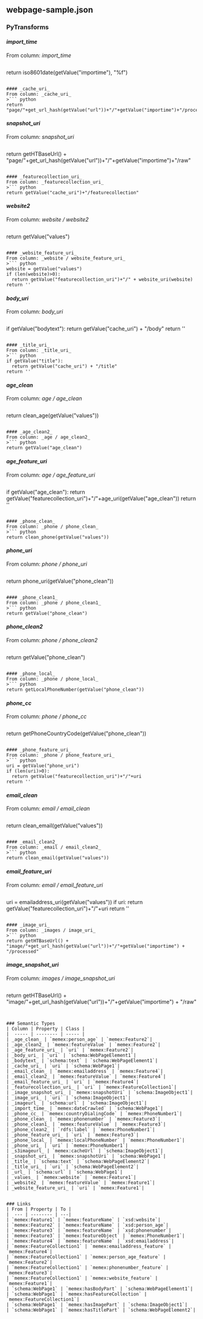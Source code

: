 ## webpage-sample.json

### PyTransforms
#### _import_time_
From column: _import_time_
>``` python
return iso8601date(getValue("importime"), "%f")
```

#### _cache_uri_
From column: _cache_uri_
>``` python
return "page/"+get_url_hash(getValue("url"))+"/"+getValue("importime")+"/processed"
```

#### _snapshot_uri_
From column: _snapshot_uri_
>``` python
return getHTBaseUrl() + "page/"+get_url_hash(getValue("url"))+"/"+getValue("importime")+"/raw"
```

#### _featurecollection_uri_
From column: _featurecollection_uri_
>``` python
return getValue("cache_uri")+"/featurecollection"
```

#### _website2_
From column: _website / website2_
>``` python
return getValue("values")
```

#### _website_feature_uri_
From column: _website / website_feature_uri_
>``` python
website = getValue("values")
if (len(website)>0):
  return getValue("featurecollection_uri")+"/" + website_uri(website)
return ''
```

#### _body_uri_
From column: _body_uri_
>``` python
if getValue("bodytext"):
  return getValue("cache_uri") + "/body"
return ''
```

#### _title_uri_
From column: _title_uri_
>``` python
if getValue("title"):
  return getValue("cache_uri") + "/title"
return ''
```

#### _age_clean_
From column: _age / age_clean_
>``` python
return clean_age(getValue("values"))
```

#### _age_clean2_
From column: _age / age_clean2_
>``` python
return getValue("age_clean")
```

#### _age_feature_uri_
From column: _age / age_feature_uri_
>``` python
if getValue("age_clean"):
  return getValue("featurecollection_uri")+"/"+age_uri(getValue("age_clean"))
return ''
```

#### _phone_clean_
From column: _phone / phone_clean_
>``` python
return clean_phone(getValue("values"))
```

#### _phone_uri_
From column: _phone / phone_uri_
>``` python
return phone_uri(getValue("phone_clean"))
```

#### _phone_clean1_
From column: _phone / phone_clean1_
>``` python
return getValue("phone_clean")
```

#### _phone_clean2_
From column: _phone / phone_clean2_
>``` python
return getValue("phone_clean")
```

#### _phone_local_
From column: _phone / phone_local_
>``` python
return getLocalPhoneNumber(getValue("phone_clean"))
```

#### _phone_cc_
From column: _phone / phone_cc_
>``` python
return getPhoneCountryCode(getValue("phone_clean"))
```

#### _phone_feature_uri_
From column: _phone / phone_feature_uri_
>``` python
uri = getValue("phone_uri")
if (len(uri)>0):
  return getValue("featurecollection_uri")+"/"+uri
return ''
```

#### _email_clean_
From column: _email / email_clean_
>``` python
return clean_email(getValue("values"))
```

#### _email_clean2_
From column: _email / email_clean2_
>``` python
return clean_email(getValue("values"))
```

#### _email_feature_uri_
From column: _email / email_feature_uri_
>``` python
uri = emailaddress_uri(getValue("values"))
if uri:
  return getValue("featurecollection_uri")+"/"+uri
return ''
```

#### _image_uri_
From column: _images / image_uri_
>``` python
return getHTBaseUrl() + "image/"+get_url_hash(getValue("url"))+"/"+getValue("importime") + "/processed"
```

#### _image_snapshot_uri_
From column: _images / image_snapshot_uri_
>``` python
return getHTBaseUrl() + "image/"+get_url_hash(getValue("url"))+"/"+getValue("importime") + "/raw"
```


### Semantic Types
| Column | Property | Class |
|  ----- | -------- | ----- |
| _age_clean_ | `memex:person_age` | `memex:Feature2`|
| _age_clean2_ | `memex:featureValue` | `memex:Feature2`|
| _age_feature_uri_ | `uri` | `memex:Feature2`|
| _body_uri_ | `uri` | `schema:WebPageElement1`|
| _bodytext_ | `schema:text` | `schema:WebPageElement1`|
| _cache_uri_ | `uri` | `schema:WebPage1`|
| _email_clean_ | `memex:emailaddress` | `memex:Feature4`|
| _email_clean2_ | `memex:featureValue` | `memex:Feature4`|
| _email_feature_uri_ | `uri` | `memex:Feature4`|
| _featurecollection_uri_ | `uri` | `memex:FeatureCollection1`|
| _image_snapshot_uri_ | `memex:snapshotUri` | `schema:ImageObject1`|
| _image_uri_ | `uri` | `schema:ImageObject1`|
| _imageurl_ | `schema:url` | `schema:ImageObject1`|
| _import_time_ | `memex:dateCrawled` | `schema:WebPage1`|
| _phone_cc_ | `memex:countryDialingCode` | `memex:PhoneNumber1`|
| _phone_clean_ | `memex:phonenumber` | `memex:Feature3`|
| _phone_clean1_ | `memex:featureValue` | `memex:Feature3`|
| _phone_clean2_ | `rdfs:label` | `memex:PhoneNumber1`|
| _phone_feature_uri_ | `uri` | `memex:Feature3`|
| _phone_local_ | `memex:localPhoneNumber` | `memex:PhoneNumber1`|
| _phone_uri_ | `uri` | `memex:PhoneNumber1`|
| _s3imageurl_ | `memex:cacheUrl` | `schema:ImageObject1`|
| _snapshot_uri_ | `memex:snapshotUri` | `schema:WebPage1`|
| _title_ | `schema:text` | `schema:WebPageElement2`|
| _title_uri_ | `uri` | `schema:WebPageElement2`|
| _url_ | `schema:url` | `schema:WebPage1`|
| _values_ | `memex:website` | `memex:Feature1`|
| _website2_ | `memex:featureValue` | `memex:Feature1`|
| _website_feature_uri_ | `uri` | `memex:Feature1`|


### Links
| From | Property | To |
|  --- | -------- | ---|
| `memex:Feature1` | `memex:featureName` | `xsd:website`|
| `memex:Feature2` | `memex:featureName` | `xsd:person_age`|
| `memex:Feature3` | `memex:featureName` | `xsd:phonenumber`|
| `memex:Feature3` | `memex:featureObject` | `memex:PhoneNumber1`|
| `memex:Feature4` | `memex:featureName` | `xsd:emailaddress`|
| `memex:FeatureCollection1` | `memex:emailaddress_feature` | `memex:Feature4`|
| `memex:FeatureCollection1` | `memex:person_age_feature` | `memex:Feature2`|
| `memex:FeatureCollection1` | `memex:phonenumber_feature` | `memex:Feature3`|
| `memex:FeatureCollection1` | `memex:website_feature` | `memex:Feature1`|
| `schema:WebPage1` | `memex:hasBodyPart` | `schema:WebPageElement1`|
| `schema:WebPage1` | `memex:hasFeatureCollection` | `memex:FeatureCollection1`|
| `schema:WebPage1` | `memex:hasImagePart` | `schema:ImageObject1`|
| `schema:WebPage1` | `memex:hasTitlePart` | `schema:WebPageElement2`|
